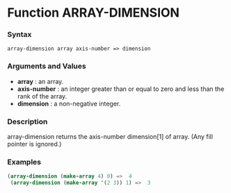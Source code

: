 <!-- Generated on 05/10/2020 by https://github.com/anto2oo/clhs-evolved -->

# Function ARRAY-DIMENSION

### Syntax
`array-dimension array axis-number => dimension`  


### Arguments and Values
- **array** : an array.   
- **axis-number** : an integer greater than or equal to zero and less than the rank of the array.   
- **dimension** : a non-negative integer.   


### Description
array-dimension returns the axis-number dimension[1] of array. (Any fill pointer is ignored.)



### Examples
```lisp 
(array-dimension (make-array 4) 0) =>  4
 (array-dimension (make-array '(2 3)) 1) =>  3
```
